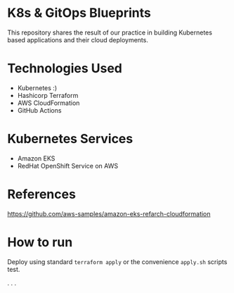 # K8s & GitOps Blueprints

This repository shares the result of our practice in building Kubernetes based applications and their cloud deployments.


# Technologies Used
 
* Kubernetes :)
* Hashicorp Terraform
* AWS CloudFormation
* GitHub Actions

# Kubernetes Services

* Amazon EKS
* RedHat OpenShift Service on AWS

# References
https://github.com/aws-samples/amazon-eks-refarch-cloudformation

# How to run
Deploy using standard `terraform apply` or the convenience `apply.sh` scripts test.

.
.
.
